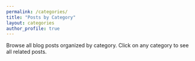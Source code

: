 ```yaml
---
permalink: /categories/
title: "Posts by Category"
layout: categories
author_profile: true
---
```


Browse all blog posts organized by category. Click on any category to see all related posts.
